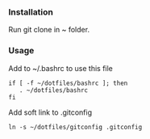 ### Installation
Run git clone in ~ folder.

### Usage
Add to ~/.bashrc to use this file

    if [ -f ~/dotfiles/bashrc ]; then
       . ~/dotfiles/bashrc
    fi

Add soft link to .gitconfig

    ln -s ~/dotfiles/gitconfig .gitconfig
